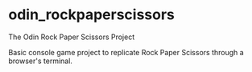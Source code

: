 # odin_rockpaperscissors

The Odin Rock Paper Scissors Project

Basic console game project to replicate Rock Paper Scissors through a browser's terminal.